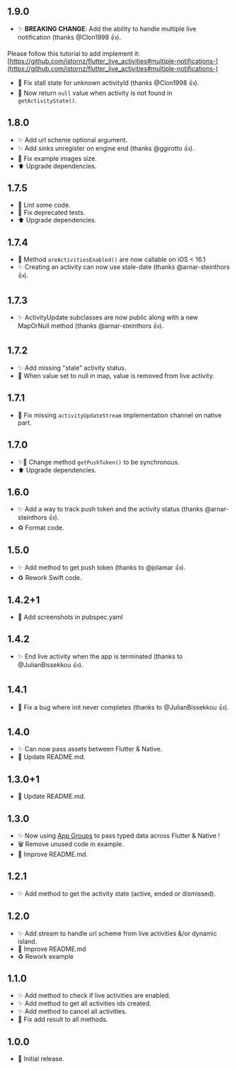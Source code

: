 ## 1.9.0

- ✨ **BREAKING CHANGE**: Add the ability to handle multiple live notification (thanks @Clon1998 👍).

Please follow this tutorial to add implement it: [https://github.com/istornz/flutter_live_activities#multiple-notifications-](https://github.com/istornz/flutter_live_activities#multiple-notifications-)
 
- 🐛 Fix stall state for unknown activityId (thanks @Clon1998 👍).
- 🐛 Now return `null` value when activity is not found in `getActivityState()`.

## 1.8.0

* ✨ Add url scheme optional argument.
* ✨ Add sinks unregister on engine end (thanks @ggirotto 👍).
* 🐛 Fix example images size.
* ⬆️ Upgrade dependencies.

## 1.7.5

* 🚨 Lint some code.
* 🐛 Fix deprecated tests.
* ⬆️ Upgrade dependencies.

## 1.7.4

* 🐛 Method `areActivitiesEnabled()` are now callable on iOS < 16.1
* ✨ Creating an activity can now use stale-date (thanks @arnar-steinthors 👍).

## 1.7.3
* ✨ ActivityUpdate subclasses are now public along with a new MapOrNull method (thanks @arnar-steinthors 👍).

## 1.7.2
* ✨ Add missing "stale" activity status.
* 🐛 When value set to null in map, value is removed from live activity.

## 1.7.1
* 🐛 Fix missing `activityUpdateStream` implementation channel on native part.

## 1.7.0
* ✨🐛 Change method `getPushToken()` to be synchronous.
* ⬆️ Upgrade dependencies.

## 1.6.0

* ✨ Add a way to track push token and the activity status (thanks @arnar-steinthors 👍).
* ♻️ Format code.

## 1.5.0

* ✨ Add method to get push token (thanks to @jolamar 👍).
* ♻️ Rework Swift code.

## 1.4.2+1

* 📝 Add screenshots in pubspec.yaml

## 1.4.2

* ✨ End live activity when the app is terminated (thanks to @JulianBissekkou 👍).

## 1.4.1

* 🐛 Fix a bug where init never completes (thanks to @JulianBissekkou 👍).

## 1.4.0

* ✨ Can now pass assets between Flutter & Native.
* 📝 Update README.md.

## 1.3.0+1

* 📝 Update README.md.

## 1.3.0

* ✨ Now using [App Groups](https://developer.apple.com/documentation/bundleresources/entitlements/com_apple_security_application-groups) to pass typed data across Flutter & Native !
* 🗑️ Remove unused code in example.
* 📝 Improve README.md.

## 1.2.1

* ✨ Add method to get the activity state (active, ended or dismissed).

## 1.2.0

* ✨ Add stream to handle url scheme from live activities &/or dynamic island.
* 📝 Improve README.md
* ♻️ Rework example

## 1.1.0

* ✨ Add method to check if live activities are enabled.
* ✨ Add method to get all activities ids created.
* ✨ Add method to cancel all activities.
* 🐛 Fix add result to all methods.

## 1.0.0

* 🎉 Initial release.
